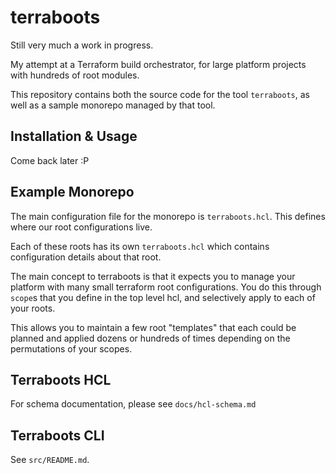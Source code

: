 # terraboots

Still very much a work in progress.

My attempt at a Terraform build orchestrator, for large platform projects with
hundreds of root modules.

This repository contains both the source code for the tool `terraboots`, as well
as a sample monorepo managed by that tool.

## Installation & Usage

Come back later :P

## Example Monorepo

The main configuration file for the monorepo is `terraboots.hcl`. This defines
where our root configurations live.

Each of these roots has its own `terraboots.hcl` which contains configuration
details about that root.

The main concept to terraboots is that it expects you to manage your platform
with many small terraform root configurations. You do this through `scope`s that
you define in the top level hcl, and selectively apply to each of your roots.

This allows you to maintain a few root "templates" that each could be planned
and applied dozens or hundreds of times depending on the permutations of your
scopes.

## Terraboots HCL

For schema documentation, please see `docs/hcl-schema.md`

## Terraboots CLI

See `src/README.md`.

